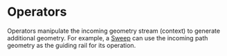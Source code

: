 # Operators

Operators manipulate the incoming geometry stream (context) to generate additional geometry. For example, a [Sweep](/asset-library/operators/sweep) can use the incoming path geometry as the guiding rail for its operation.